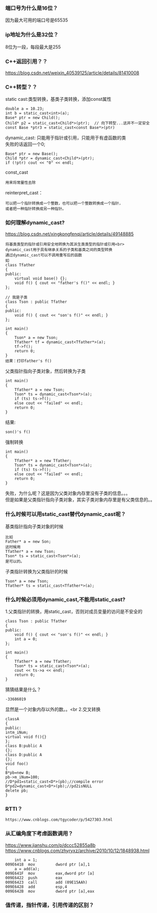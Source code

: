 ### 端口号为什么是16位？
因为最大可用的端口号是65535

### ip地址为什么是32位？
8位为一段，每段最大是255

### C++返回引用？？
https://blog.csdn.net/weixin_40539125/article/details/81410008

### C++转型？？
static cast:类型转换，基类子类转换，添加const属性
```
double a = 10.23;
int b = static_cast<int>(a);
Base* ptr = new Child();
Child* p2 = static_cast<Child*>(ptr);  // 向下转型...这并不一定安全
const Base *ptr3 = static_cast<const Base*>(ptr)
```
dynamic_cast:
只能用于指针或引用，只能用于有虚函数的类<br>
失败的话返回一个0;
```
Base* ptr = new Base();
Child *ptr = dynamic_cast<Child*>(ptr);
if (!ptr) cout << "0" << endl;
```
const_cast
```
用来将常量性去除
```

reinterpret_cast：
```
可以把一个指针转换成一个整数，也可以把一个整数转换成一个指针，
或者把一种指针转换成另一种指针。
```

### 如何理解dynamic_cast?
https://blog.csdn.net/xingkongfenqi/article/details/49148885
```
将基类类型的指针或引用安全地转换为其派生类类型的指针或引用<br>
dynamic_cast用于具有继承关系的子类和基类之间的类型转换
通过dynamic_cast可以不调用重写后的函数
如
class Tfather
{
public:
	virtual void base() {};
	void f() { cout << "father's f()" << endl; }
};

// 我是子类
class Tson : public Tfather
{
public:
	void f() { cout << "son's f()" << endl; }
};

int main()
{
	Tson* a = new Tson;
	Tfather* tf = dynamic_cast<Tfather*>(a);
	tf->f();
	return 0;
}
结果：打印father's f()
```
父类指针指向子类对象，然后转换为子类
```
int main()
{
	Tfather* a = new Tson;
	Tson* ts = dynamic_cast<Tson*>(a);
	if (ts) ts->f();
	else cout << "failed" << endl;
	return 0;
}
```
结果:
```
son()'s f()
```
强制转换
```
int main()
{
	Tfather* a = new Tfather;
	Tson* ts = dynamic_cast<Tson*>(a);
	if (ts) ts->f();
	else cout << "failed" << endl;
	return 0;
}
```
失败，为什么呢？这是因为父类对象内存里没有子类的信息。。。<br>
但是如果是父类指针指向子类对象，其实子类对象内存里是有父类信息的。。

### 什么时候可以用static_cast替代dynamic_cast呢？
基类指针指向子类对象的时候
```
比如
Father* a = new Son;
这时候用
Tfather* a = new Tson;
Tson* ts = static_cast<Tson*>(a);
是可以的。
```
子类指针转换为父类指针的时候
```
Tson* a = new Tson;
Tfather* ts = static_cast<Tfather*>(a);
```

### 什么时候必须用dynamic_cast,不能用static_cast?
1.父类指针的转换，用static_cast，否则对成员变量的访问是不安全的
```
class Tson : public Tfather
{
public:
	void f() { cout << "son's f()" << endl; }
	int a = 0;
};

int main()
{
	Tfather* a = new Tfather;
	Tson* ts = static_cast<Tson*>(a);
	cout << ts->a << endl;
	return 0;
}
```
猜猜结果是什么？
```
-33686019
```
显然是一个对象内存以外的数。。<br
2.交叉转换
```
classA
{
public:
intm_iNum;
virtual void f(){}
};
class B:public A
{};
class D:public A
{};
void foo()
{
B*pb=new B;
pb->m_iNum=100;
//D*pd1=static_cast<D*>(pb);//compile error
D*pd2=dynamic_cast<D*>(pb);//pd2isNULL
delete pb;
}
```

### RTTI？
```
https://www.cnblogs.com/tgycoder/p/5427303.html
```

### 从汇编角度下考虑函数调用？
https://www.jianshu.com/p/dccc52855a8b
https://www.cnblogs.com/zhyryxz/archive/2010/10/12/1848938.html
```
	int a = 1;
009E6418  mov         dword ptr [a],1  
	a = add(a);
009E641F  mov         eax,dword ptr [a]  
009E6422  push        eax  
009E6423  call        add (09E15AAh)  
009E6428  add         esp,4  
009E642B  mov         dword ptr [a],eax  
```

### 值传递，指针传递，引用传递的区别？
